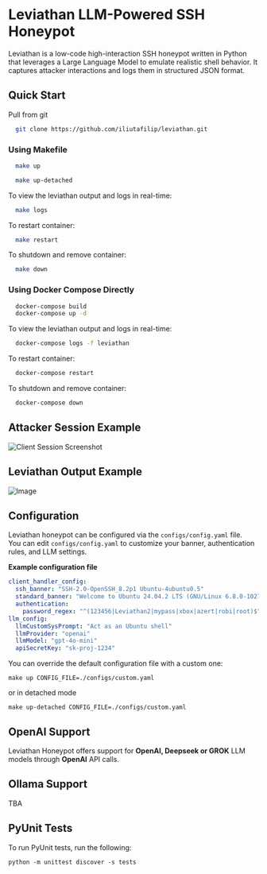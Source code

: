 # Leviathan LLM-Powered SSH Honeypot                                              

Leviathan is a low-code high-interaction SSH honeypot written in Python that leverages a Large Language Model to emulate realistic shell behavior. It captures attacker interactions and logs them in structured JSON format.

## Quick Start

Pull from git

```bash
  git clone https://github.com/iliutafilip/leviathan.git
```

### Using Makefile

```bash
  make up
```

```bash
  make up-detached
```

To view the leviathan output and logs in real-time:
```bash
  make logs
```

To restart container:
```bash
  make restart
```

To shutdown and remove container:
```bash
  make down
```

### Using Docker Compose Directly

```bash
  docker-compose build
  docker-compose up -d
```

To view the leviathan output and logs in real-time:
```bash
  docker-compose logs -f leviathan
```

To restart container:
```bash
  docker-compose restart
```

To shutdown and remove container:
```bash
  docker-compose down
```

## Attacker Session Example

![Client Session Screenshot](https://github.com/user-attachments/assets/6ac4b158-b6d7-4e23-8dc9-fa3e66277ae2)

## Leviathan Output Example

![Image](https://github.com/user-attachments/assets/f1ee77fb-b40a-40be-accc-ecbe0f6344c1)

## Configuration

Leviathan honeypot can be configured via the `configs/config.yaml` file.  
You can edit `configs/config.yaml` to customize your banner, authentication rules, and LLM settings.

**Example configuration file**

```yaml
client_handler_config:
  ssh_banner: "SSH-2.0-OpenSSH_8.2p1 Ubuntu-4ubuntu0.5"
  standard_banner: "Welcome to Ubuntu 24.04.2 LTS (GNU/Linux 6.8.0-1027-generic x86_64)\r\n* Documentation:  https://help.ubuntu.com\r\n* Management:     https://landscape.canonical.com\r\n* Support:        https://ubuntu.com/pro\r\n"
  authentication:
    password_regex: "^(123456|Leviathan2|mypass|xbox|azert|robi|root)$"
llm_config:
  llmCustomSysPrompt: "Act as an Ubuntu shell"
  llmProvider: "openai"
  llmModel: "gpt-4o-mini"
  apiSecretKey: "sk-proj-1234"
```

You can override the default configuration file with a custom one:

`make up CONFIG_FILE=./configs/custom.yaml`

or in detached mode

`make up-detached CONFIG_FILE=./configs/custom.yaml`

## OpenAI Support

Leviathan Honeypot offers support for **OpenAI, Deepseek or GROK** LLM models through **OpenAI** API calls.

## Ollama Support

TBA

## PyUnit Tests

To run PyUnit tests, run the following:

`python -m unittest discover -s tests`
